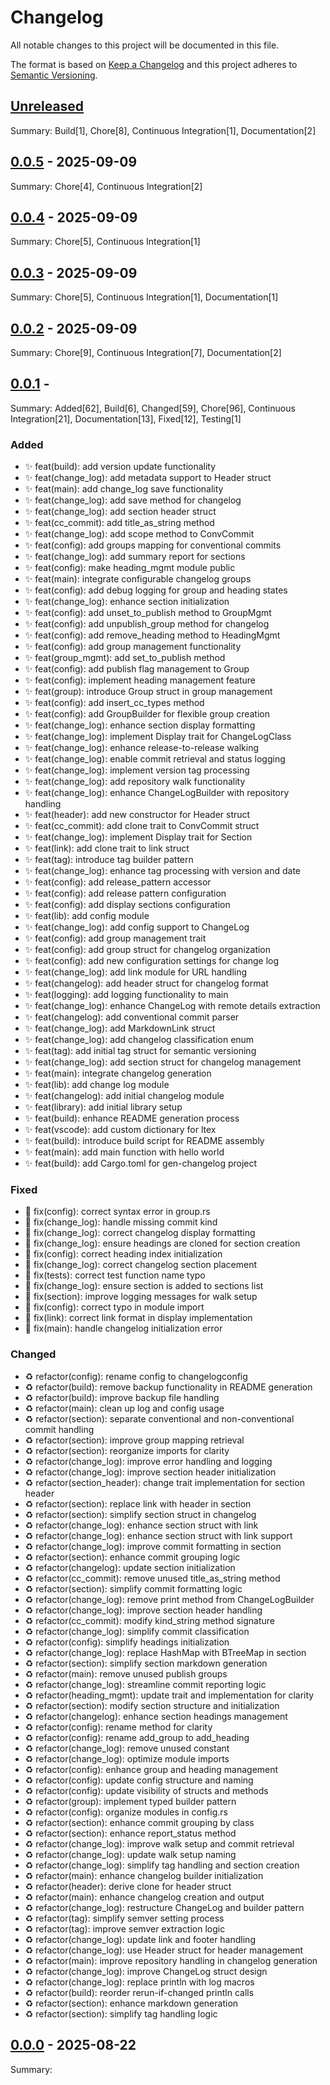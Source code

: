 <!-- LTex: Enabled=false -->
# Changelog

All notable changes to this project will be documented in this file.

The format is based on [Keep a Changelog](https://keepachangelog.com/en/1.0.0/) and this project adheres to [Semantic Versioning](https://semver.org/spec/v2.0.0.html).

## [Unreleased]

Summary: Build[1], Chore[8], Continuous Integration[1], Documentation[2]

## [0.0.5] - 2025-09-09

Summary: Chore[4], Continuous Integration[2]

## [0.0.4] - 2025-09-09

Summary: Chore[5], Continuous Integration[1]

## [0.0.3] - 2025-09-09

Summary: Chore[5], Continuous Integration[1], Documentation[1]

## [0.0.2] - 2025-09-09

Summary: Chore[9], Continuous Integration[7], Documentation[2]

## [0.0.1] - 

Summary: Added[62], Build[6], Changed[59], Chore[96], Continuous Integration[21], Documentation[13], Fixed[12], Testing[1]

### Added

 - ✨ feat(build): add version update functionality
 - ✨ feat(change_log): add metadata support to Header struct
 - ✨ feat(main): add change_log save functionality
 - ✨ feat(change_log): add save method for changelog
 - ✨ feat(change_log): add section header struct
 - ✨ feat(cc_commit): add title_as_string method
 - ✨ feat(change_log): add scope method to ConvCommit
 - ✨ feat(config): add groups mapping for conventional commits
 - ✨ feat(change_log): add summary report for sections
 - ✨ feat(config): make heading_mgmt module public
 - ✨ feat(main): integrate configurable changelog groups
 - ✨ feat(config): add debug logging for group and heading states
 - ✨ feat(change_log): enhance section initialization
 - ✨ feat(config): add unset_to_publish method to GroupMgmt
 - ✨ feat(config): add unpublish_group method for changelog
 - ✨ feat(config): add remove_heading method to HeadingMgmt
 - ✨ feat(config): add group management functionality
 - ✨ feat(group_mgmt): add set_to_publish method
 - ✨ feat(config): add publish flag management to Group
 - ✨ feat(config): implement heading management feature
 - ✨ feat(group): introduce Group struct in group management
 - ✨ feat(config): add insert_cc_types method
 - ✨ feat(config): add GroupBuilder for flexible group creation
 - ✨ feat(change_log): enhance section display formatting
 - ✨ feat(change_log): implement Display trait for ChangeLogClass
 - ✨ feat(change_log): enhance release-to-release walking
 - ✨ feat(change_log): enable commit retrieval and status logging
 - ✨ feat(change_log): implement version tag processing
 - ✨ feat(change_log): add repository walk functionality
 - ✨ feat(change_log): enhance ChangeLogBuilder with repository handling
 - ✨ feat(header): add new constructor for Header struct
 - ✨ feat(cc_commit): add clone trait to ConvCommit struct
 - ✨ feat(change_log): implement Display trait for Section
 - ✨ feat(link): add clone trait to link struct
 - ✨ feat(tag): introduce tag builder pattern
 - ✨ feat(change_log): enhance tag processing with version and date
 - ✨ feat(config): add release_pattern accessor
 - ✨ feat(config): add release pattern configuration
 - ✨ feat(config): add display sections configuration
 - ✨ feat(lib): add config module
 - ✨ feat(change_log): add config support to ChangeLog
 - ✨ feat(config): add group management trait
 - ✨ feat(config): add group struct for changelog organization
 - ✨ feat(config): add new configuration settings for change log
 - ✨ feat(change_log): add link module for URL handling
 - ✨ feat(changelog): add header struct for changelog format
 - ✨ feat(logging): add logging functionality to main
 - ✨ feat(change_log): enhance ChangeLog with remote details extraction
 - ✨ feat(changelog): add conventional commit parser
 - ✨ feat(change_log): add MarkdownLink struct
 - ✨ feat(change_log): add changelog classification enum
 - ✨ feat(tag): add initial tag struct for semantic versioning
 - ✨ feat(change_log): add section struct for changelog management
 - ✨ feat(main): integrate changelog generation
 - ✨ feat(lib): add change log module
 - ✨ feat(changelog): add initial changelog module
 - ✨ feat(library): add initial library setup
 - ✨ feat(build): enhance README generation process
 - ✨ feat(vscode): add custom dictionary for ltex
 - ✨ feat(build): introduce build script for README assembly
 - ✨ feat(main): add main function with hello world
 - ✨ feat(build): add Cargo.toml for gen-changelog project

### Fixed

 - 🐛 fix(config): correct syntax error in group.rs
 - 🐛 fix(change_log): handle missing commit kind
 - 🐛 fix(change_log): correct changelog display formatting
 - 🐛 fix(change_log): ensure headings are cloned for section creation
 - 🐛 fix(config): correct heading index initialization
 - 🐛 fix(change_log): correct changelog section placement
 - 🐛 fix(tests): correct test function name typo
 - 🐛 fix(change_log): ensure section is added to sections list
 - 🐛 fix(section): improve logging messages for walk setup
 - 🐛 fix(config): correct typo in module import
 - 🐛 fix(link): correct link format in display implementation
 - 🐛 fix(main): handle changelog initialization error

### Changed

 - ♻️ refactor(config): rename config to changelogconfig
 - ♻️ refactor(build): remove backup functionality in README generation
 - ♻️ refactor(build): improve backup file handling
 - ♻️ refactor(main): clean up log and config usage
 - ♻️ refactor(section): separate conventional and non-conventional commit handling
 - ♻️ refactor(section): improve group mapping retrieval
 - ♻️ refactor(section): reorganize imports for clarity
 - ♻️ refactor(change_log): improve error handling and logging
 - ♻️ refactor(change_log): improve section header initialization
 - ♻️ refactor(section_header): change trait implementation for section header
 - ♻️ refactor(section): replace link with header in section
 - ♻️ refactor(section): simplify section struct in changelog
 - ♻️ refactor(change_log): enhance section struct with link
 - ♻️ refactor(change_log): enhance section struct with link support
 - ♻️ refactor(change_log): improve commit formatting in section
 - ♻️ refactor(section): enhance commit grouping logic
 - ♻️ refactor(changelog): update section initialization
 - ♻️ refactor(cc_commit): remove unused title_as_string method
 - ♻️ refactor(section): simplify commit formatting logic
 - ♻️ refactor(change_log): remove print method from ChangeLogBuilder
 - ♻️ refactor(change_log): improve section header handling
 - ♻️ refactor(cc_commit): modify kind_string method signature
 - ♻️ refactor(change_log): simplify commit classification
 - ♻️ refactor(config): simplify headings initialization
 - ♻️ refactor(change_log): replace HashMap with BTreeMap in section
 - ♻️ refactor(section): simplify section markdown generation
 - ♻️ refactor(main): remove unused publish groups
 - ♻️ refactor(change_log): streamline commit reporting logic
 - ♻️ refactor(heading_mgmt): update trait and implementation for clarity
 - ♻️ refactor(section): modify section structure and initialization
 - ♻️ refactor(changelog): enhance section headings management
 - ♻️ refactor(config): rename method for clarity
 - ♻️ refactor(config): rename add_group to add_heading
 - ♻️ refactor(change_log): remove unused constant
 - ♻️ refactor(change_log): optimize module imports
 - ♻️ refactor(config): enhance group and heading management
 - ♻️ refactor(config): update config structure and naming
 - ♻️ refactor(config): update visibility of structs and methods
 - ♻️ refactor(group): implement typed builder pattern
 - ♻️ refactor(config): organize modules in config.rs
 - ♻️ refactor(section): enhance commit grouping by class
 - ♻️ refactor(section): enhance report_status method
 - ♻️ refactor(change_log): improve walk setup and commit retrieval
 - ♻️ refactor(change_log): update walk setup naming
 - ♻️ refactor(change_log): simplify tag handling and section creation
 - ♻️ refactor(main): enhance changelog builder initialization
 - ♻️ refactor(header): derive clone for header struct
 - ♻️ refactor(main): enhance changelog creation and output
 - ♻️ refactor(change_log): restructure ChangeLog and builder pattern
 - ♻️ refactor(tag): simplify semver setting process
 - ♻️ refactor(tag): improve semver extraction logic
 - ♻️ refactor(change_log): update link and footer handling
 - ♻️ refactor(change_log): use Header struct for header management
 - ♻️ refactor(main): improve repository handling in changelog generation
 - ♻️ refactor(change_log): improve ChangeLog struct design
 - ♻️ refactor(change_log): replace println with log macros
 - ♻️ refactor(build): reorder rerun-if-changed println calls
 - ♻️ refactor(section): enhance markdown generation
 - ♻️ refactor(section): simplify tag handling logic

## [0.0.0] - 2025-08-22

Summary: 

[Unreleased]: https://github.com/jerus-org/gen-changelog/compare/v0.0.5...HEAD
[0.0.5]: https://github.com/jerus-org/gen-changelog/compare/v0.0.4...v0.0.5
[0.0.4]: https://github.com/jerus-org/gen-changelog/compare/v0.0.3...v0.0.4
[0.0.3]: https://github.com/jerus-org/gen-changelog/compare/v0.0.2...v0.0.3
[0.0.2]: https://github.com/jerus-org/gen-changelog/compare/v0.0.1...v0.0.2
[0.0.1]: https://github.com/jerus-org/gen-changelog/compare/v0.0.0...v0.0.1
[0.0.0]: https://github.com/jerus-org/gen-changelog/releases/tag/v0.0.0

